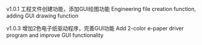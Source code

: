 v1.0.1
  工程文件创建功能，添加GUI绘图功能
  Engineering file creation function, adding GUI drawing function

v1.0.3
增加2色电子纸驱动程序，完善GUI功能
Add 2-color e-paper driver program and improve GUI functionality
